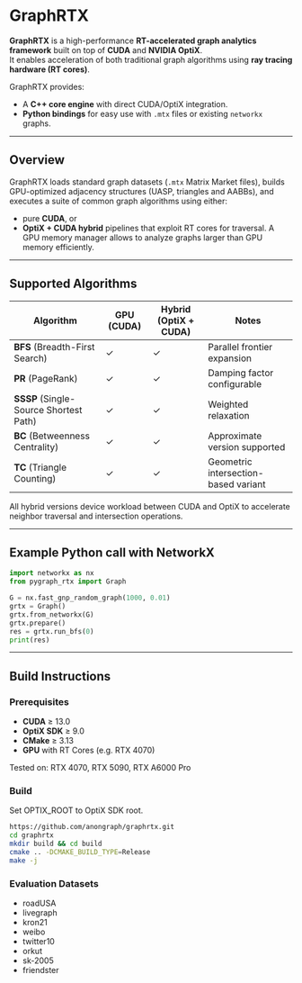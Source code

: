 # GraphRTX

**GraphRTX** is a high-performance **RT-accelerated graph analytics framework** built on top of **CUDA** and **NVIDIA OptiX**.  
It enables acceleration of both traditional graph algorithms using **ray tracing hardware (RT cores)**.

GraphRTX provides:
- A **C++ core engine** with direct CUDA/OptiX integration.
- **Python bindings** for easy use with `.mtx` files or existing `networkx` graphs.

---

## Overview


GraphRTX loads standard graph datasets (`.mtx` Matrix Market files), builds GPU-optimized adjacency structures (UASP, triangles and AABBs), and executes a suite of common graph algorithms using either:
- pure **CUDA**, or
- **OptiX + CUDA hybrid** pipelines that exploit RT cores for traversal.
A GPU memory manager allows to analyze graphs larger than GPU memory efficiently.

---

## Supported Algorithms

| Algorithm | GPU (CUDA) | Hybrid (OptiX + CUDA) | Notes |
|------------|-------------|----------------------|-------|
| **BFS** (Breadth-First Search) | ✓ | ✓ | Parallel frontier expansion |
| **PR** (PageRank) | ✓ | ✓ | Damping factor configurable |
| **SSSP** (Single-Source Shortest Path) | ✓ | ✓ | Weighted relaxation |
| **BC** (Betweenness Centrality) | ✓ | ✓ | Approximate version supported |
| **TC** (Triangle Counting) | ✓ | ✓ | Geometric intersection-based variant |

All hybrid versions device workload between CUDA and OptiX to accelerate neighbor traversal and intersection operations.

---
## Example Python call with NetworkX

```python
import networkx as nx
from pygraph_rtx import Graph

G = nx.fast_gnp_random_graph(1000, 0.01)
grtx = Graph()
grtx.from_networkx(G)
grtx.prepare()
res = grtx.run_bfs(0)
print(res)
```

---

## Build Instructions

### Prerequisites

- **CUDA** ≥ 13.0  
- **OptiX SDK** ≥ 9.0  
- **CMake** ≥ 3.13  
- **GPU** with RT Cores (e.g. RTX 4070)

Tested on: RTX 4070, RTX 5090, RTX A6000 Pro

### Build

Set OPTIX_ROOT to OptiX SDK root.

```bash
https://github.com/anongraph/graphrtx.git
cd graphrtx
mkdir build && cd build
cmake .. -DCMAKE_BUILD_TYPE=Release
make -j
```


### Evaluation Datasets

- roadUSA  
- livegraph  
- kron21  
- weibo  
- twitter10  
- orkut  
- sk-2005  
- friendster
